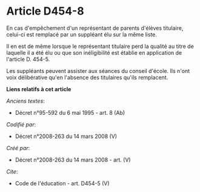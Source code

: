 # Article D454-8

En cas d'empêchement d'un représentant de parents d'élèves titulaire, celui-ci est remplacé par un suppléant élu sur la même
liste. 

Il en est de même lorsque le représentant titulaire perd la qualité au titre de laquelle il a été élu ou que son
inéligibilité est établie en application de l'article D. 454-5. 

Les suppléants peuvent assister aux séances du conseil d'école. Ils n'ont voix délibérative qu'en l'absence des titulaires
qu'ils remplacent.

**Liens relatifs à cet article**

_Anciens textes_:

  - Décret n°95-592 du 6 mai 1995 - art. 8 (Ab)

_Codifié par_:

  - Décret n°2008-263 du 14 mars 2008 (V)

_Créé par_:

  - Décret n°2008-263 du 14 mars 2008 - art. (V)

_Cite_:

  - Code de l'éducation - art. D454-5 (V)
